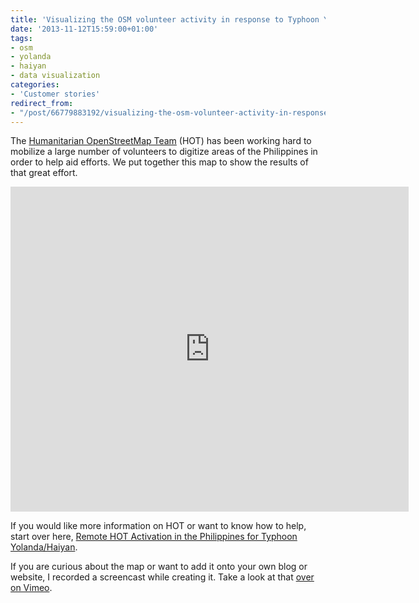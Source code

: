 ```yaml
---
title: 'Visualizing the OSM volunteer activity in response to Typhoon Yolanda/Haiyan '
date: '2013-11-12T15:59:00+01:00'
tags:
- osm
- yolanda
- haiyan
- data visualization
categories:
- 'Customer stories'
redirect_from:
- "/post/66779883192/visualizing-the-osm-volunteer-activity-in-response-to/"
---
```


The <a href="http://hot.openstreetmap.org/">Humanitarian OpenStreetMap Team</a> (HOT) has been working hard to mobilize a large number of volunteers to digitize areas of the Philippines in order to help aid efforts. We put together this map to show the results of that great effort.

<iframe frameborder="0" height="520" src="http://andrew.cartodb.com/viz/c1c86204-4ba7-11e3-bfb4-3085a9a9563c/embed_map?title=true&amp;description=true&amp;search=false&amp;shareable=false&amp;cartodb_logo=true&amp;layer_selector=false&amp;legends=false&amp;scrollwheel=false&amp;sublayer_options=1&amp;sql=SELECT%20*%2C%20abs(osm_id)%20as%20chrono%20FROM%20places&amp;sw_lat=8.341953075466817&amp;sw_lon=116.93847656250001&amp;ne_lat=13.624633438236152&amp;ne_lon=127.4853515625" width="637px"></iframe>

If you would like more information on HOT or want to know how to help, start over here, <a href="http://hot.openstreetmap.org/updates/2013-11-10_remote_hot_activation_in_the_philippines_for_typhoon_yolandahaiyan">Remote HOT Activation in the Philippines for Typhoon Yolanda/Haiyan</a>.

If you are curious about the map or want to add it onto your own blog or website, I recorded a screencast while creating it. Take a look at that <a href="https://vimeo.com/79199985">over on Vimeo</a>.
